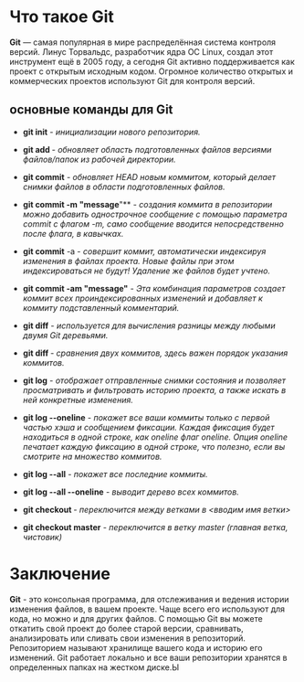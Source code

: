 # Что такое Git

**Git** — самая популярная в мире распределённая система контроля версий. Линус Торвальдс, разработчик ядра ОС Linux, создал этот инструмент ещё в 2005 году, а сегодня Git активно поддерживается как проект с открытым исходным кодом. Огромное количество открытых и коммерческих проектов используют Git для контроля версий.

## основные команды для Git

* **git init** - _инициализации нового репозитория._

* **git add <filename>** - _обновляет область подготовленных файлов версиями файлов/папок из рабочей директории._

* **git commit** - _обновляет HEAD новым коммитом, который делает снимки файлов в области подготовленных файлов._

* **git commit -m "message**"** - _создания коммита в репозитории можно добавить однострочное сообщение с помощью параметра commit с флагом -m, само сообщение вводится непосредственно после флага, в кавычках._

* **git commit** -a - _совершит коммит, автоматически индексируя изменения в файлах проекта. Новые файлы при этом индексироваться не будут! Удаление же файлов будет учтено._

* **git commit -am "message"** - _Эта комбинация параметров создает коммит всех проиндексированных изменений и добавляет к коммиту подставленный комментарий._

* **git diff** - _используется для вычисления разницы между любыми двумя Git деревьями._

* **git diff <hash1> <hash2>** - _сравнения двух коммитов, здесь важен порядок указания коммитов._

* **git log** - _отображает отправленные снимки состояния и позволяет просматривать и фильтровать историю проекта, а также искать в ней конкретные изменения._

* **git log --oneline** - _покажет все ваши коммиты только с первой частью хэша и сообщением фиксации. Каждая фиксация будет находиться в одной строке, как oneline флаг oneline. Опция oneline печатает каждую фиксацию в одной строке, что полезно, если вы смотрите на множество коммитов._

* **git log --all** - _покажет все последние коммиты._

* **git log --all --oneline** - _выводит дерево всех коммитов._

* **git checkout <hash>** - _переключится между ветками в <вводим имя ветки>_

* **git checkout master** - _переключится в ветку master (главная ветка, чистовик)_


# Заключение
**Git** - это консольная программа, для отслеживания и ведения истории изменения файлов, в вашем проекте. Чаще всего его используют для кода, но можно и для других файлов. С помощью Git вы можете откатить свой проект до более старой версии, сравнивать, анализировать или сливать свои изменения в репозиторий. Репозиторием называют хранилище вашего кода и историю его изменений. Git работает локально и все ваши репозитории хранятся в определенных папках на жестком диске.Ы